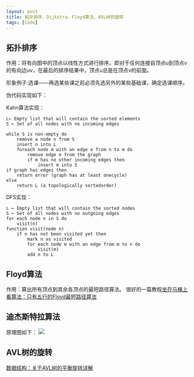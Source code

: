 ```yaml
---
layout: post
title: 拓扑排序、Dijkstra、Floyd算法、AVL树的旋转
tags: [Code]
---
```

## 拓扑排序

作用：将有向图中的顶点以线性方式进行排序。即对于任何连接自顶点u到顶点v的有向边uv，在最后的排序结果中，顶点u总是在顶点v的前面。

形象例子:选课——再选某些课之前必须先选另外的某些基础课，确定选课顺序。

伪代码实现如下：

Kahn算法实现：

	L← Empty list that will contain the sorted elements
	S ← Set of all nodes with no incoming edges
	
	while S is non-empty do
	    remove a node n from S
	    insert n into L
	    foreach node m with an edge e from n to m do
	        remove edge e from the graph
	        if m has no other incoming edges then
	            insert m into S
	if graph has edges then
	    return error (graph has at least onecycle)
	else 
	    return L (a topologically sortedorder)

DFS实现：

	L ← Empty list that will contain the sorted nodes
	S ← Set of all nodes with no outgoing edges
	for each node n in S do
	    visit(n) 
	function visit(node n)
	    if n has not been visited yet then
	        mark n as visited
	        for each node m with an edge from m to n do
	            visit(m)
	        add n to L

## Floyd算法
作用：算出所有顶点到其余各顶点的最短路径算法。
很好的一篇教程[坐在马桶上看算法：只有五行的Floyd最短路径算法][1]

## 迪杰斯特拉算法
原理图如下：
![][image-1]

## AVL树的旋转
[数据结构：关于AVL树的平衡旋转详解][2]

[1]:	http://developer.51cto.com/art/201403/433874.htm
[2]:	http://blog.csdn.net/lemon_tree12138/article/details/50393548 "数据结构：关于AVL树的平衡旋转详解"

[image-1]:	/public/img/Dijkstra.gif